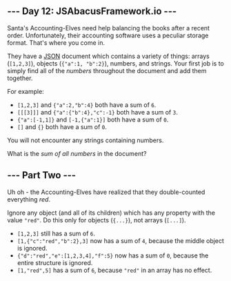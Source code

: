 <article class="day-desc"><h2>--- Day 12: JSAbacusFramework.io ---</h2><p>Santa's Accounting-Elves need help balancing the books after a recent order.  Unfortunately, their accounting software uses a peculiar storage format.  That's where you come in.</p>
<p>They have a <a href="http://json.org/">JSON</a> document which contains a variety of things: arrays (<code>[1,2,3]</code>), objects (<code>{"a":1, "b":2}</code>), numbers, and strings.  Your first job is to simply find all of the <em>numbers</em> throughout the document and add them together.</p>
<p>For example:</p>
<ul>
<li><code>[1,2,3]</code> and <code>{"a":2,"b":4}</code> both have a sum of <code>6</code>.</li>
<li><code>[[[3]]]</code> and <code>{"a":{"b":4},"c":-1}</code> both have a sum of <code>3</code>.</li>
<li><code>{"a":[-1,1]}</code> and <code>[-1,{"a":1}]</code> both have a sum of <code>0</code>.</li>
<li><code>[]</code> and <code>{}</code> both have a sum of <code>0</code>.</li>
</ul>
<p>You will not <span title="Nor are you likely to be eaten by a grue... during *this* puzzle, anyway.">encounter</span> any strings containing numbers.</p>
<p>What is the <em>sum of all numbers</em> in the document?</p>
</article>
<article class="day-desc"><h2 id="part2">--- Part Two ---</h2><p>Uh oh - the Accounting-Elves have realized that they double-counted everything <em>red</em>.</p>
<p>Ignore any object (and all of its children) which has any property with the value <code>"red"</code>.  Do this only for objects (<code>{...}</code>), not arrays (<code>[...]</code>).</p>
<ul>
<li><code>[1,2,3]</code> still has a sum of <code>6</code>.</li>
<li><code>[1,{"c":"red","b":2},3]</code> now has a sum of <code>4</code>, because the middle object is ignored.</li>
<li><code>{"d":"red","e":[1,2,3,4],"f":5}</code> now has a sum of <code>0</code>, because the entire structure is ignored.</li>
<li><code>[1,"red",5]</code> has a sum of <code>6</code>, because <code>"red"</code> in an array has no effect.</li>
</ul>
</article>